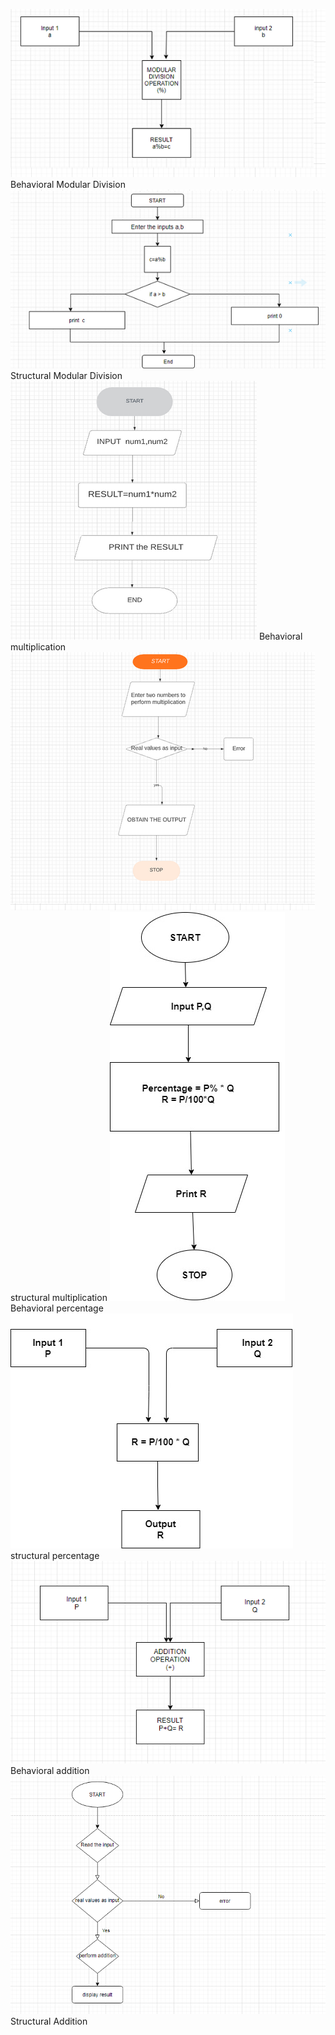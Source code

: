 ![modular behaviour](https://github.com/99003537/Calculator/blob/main/Design/low%20level%20Design/modularbehavioral.png)
Behavioral Modular Division 
![modular structural](https://github.com/99003537/Calculator/blob/main/Design/low%20level%20Design/modularstructural.png)
Structural Modular Division 
![multiplication Behvorial](https://github.com/99003537/Calculator/blob/main/Design/low%20level%20Design/multiplication_behavioral.png)
Behavioral multiplication
![multiplication structural](https://github.com/99003537/Calculator/blob/main/Design/low%20level%20Design/multiplication_structural.png)
structural multiplication
![Percentage behavioural](https://github.com/99003537/Calculator/blob/main/Design/low%20level%20Design/Behavioural%20diagram%20%20of%20percentage.jpg)
Behavioral percentage
![Percentage structural](https://github.com/99003537/Calculator/blob/main/Design/low%20level%20Design/Structural%20diagram%20of%20percentage.jpg)
structural percentage
![Addition](https://github.com/99003537/Calculator/blob/main/Design/low%20level%20Design/LLB_addition.png)
Behavioral addition
![Addition](https://github.com/99003537/Calculator/blob/main/Design/low%20level%20Design/LLS_addition.png)
Structural Addition
